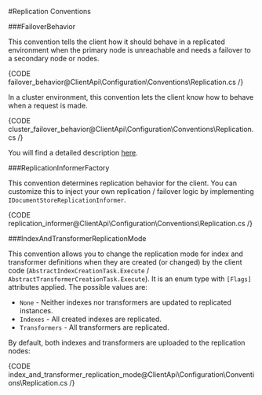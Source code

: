 ﻿#Replication Conventions

###FailoverBehavior

This convention tells the client how it should behave in a replicated environment when the primary node is unreachable and needs a failover to a secondary node or nodes.  

{CODE failover_behavior@ClientApi\Configuration\Conventions\Replication.cs /}

In a cluster environment, this convention lets the client know how to behave when a request is made.  

{CODE cluster_failover_behavior@ClientApi\Configuration\Conventions\Replication.cs /}

You will find a detailed description [here](../../bundles/how-client-integrates-with-replication-bundle).  

###ReplicationInformerFactory

This convention determines replication behavior for the client. You can customize this to inject your own replication / failover logic by implementing `IDocumentStoreReplicationInformer`.

{CODE replication_informer@ClientApi\Configuration\Conventions\Replication.cs /}

###IndexAndTransformerReplicationMode

This convention allows you to change the replication mode for index and transformer definitions when they are created (or changed) by the client code (`AbstractIndexCreationTask.Execute` / `AbstractTransformerCreationTask.Execute`). It is an enum type with `[Flags]` attributes applied. The possible values are:

* `None` - Neither indexes nor transformers are updated to replicated instances.
* `Indexes` - All created indexes are replicated.
* `Transformers` - All transformers are replicated.

By default, both indexes and transformers are uploaded to the replication nodes:

{CODE index_and_transformer_replication_mode@ClientApi\Configuration\Conventions\Replication.cs /}
